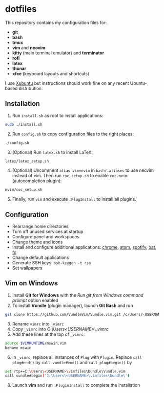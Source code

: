 # dotfiles

This repository contains my configuration files for:
- **git**
- **bash**
- **tmux**
- **vim** and **neovim**
- **kitty** (main terminal emulator) and **terminator**
- **rofi**
- **latex**
- **thunar**
- **xfce** (keyboard layouts and shortcuts)

I use [Xubuntu](https://xubuntu.org/) but instructions should work fine on any recent Ubuntu-based distribution.


## Installation
1. Run `install.sh` as root to install applications:
```sh
sudo ./install.sh
```
2. Run `config.sh` to copy configuration files to the right places:
```sh
./config.sh
```
3. (Optional) Run `latex.sh` to install LaTeX:
```sh
latex/latex_setup.sh
```
4. (Optional) Uncomment `alias vim=nvim` in `bash/.aliases` to use neovim instead of vim. Then run `coc_setup.sh` to enable `coc.nvim` (autocompletion plugin):
```sh
nvim/coc_setup.sh
```
5. Finally, run `vim` and execute `:PlugInstall` to install all plugins.


## Configuration
- Rearrange home directories
- Turn off unused services at startup
- Configure panel and workspaces
- Change theme and icons
- Install and configure additional applications: [chrome](https://www.google.com/chrome/), [atom](https://atom.io), [spotify](https://www.spotify.com/uk/download/linux/), [bat](https://github.com/sharkdp/bat), [fd](https://github.com/sharkdp/fd)
- Change default applications
- Generate SSH keys: `ssh-keygen -t rsa`
- Set wallpapers


## Vim on Windows
1. Install **Git for Windows** with the *Run git from Windows command prompt* option enabled
2. To install **Vundle** (plugin manager), launch **Git Bash** and run
```sh
git clone https://github.com/VundleVim/Vundle.vim.git /c/Users/<USERNAME>/vimfiles/bundle/Vundle.vim
```
3. Rename `vimrc` into `_vimrc`
5. Copy `_vimrc` into *C:\Users\<USERNAME>\\_vimrc*
4. Add these lines at the top of `_vimrc`:
```sh
source $VIMRUNTIME/mswin.vim
behave mswin
```
6. In `_vimrc`, replace all instances of `Plug` with `Plugin`. Replace `call plug#end()` by `call vundle#end()` and `call plug#begin()` by
```sh
set rtp+=C:\Users\<USERNAME>\vimfiles\bundle\Vundle.vim
call vundle#begin('C:\Users\<USERNAME>\vimfiles\bundle\')
```
8. Launch **vim** and run `:PluginInstall` to complete the installation
